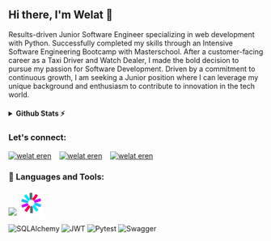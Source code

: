 ## Hi there, I'm Welat 👋

Results-driven Junior Software Engineer specializing in web development with Python. Successfully completed my skills through an Intensive Software Engineering Bootcamp with Masterschool. After a customer-facing career as a Taxi Driver and Watch Dealer, I made the bold decision to pursue my passion for Software Development. Driven by a commitment to continuous growth, I am seeking a Junior position where I can leverage my unique background and enthusiasm to contribute to innovation in the tech world.

<h4>
<details>
  <summary>Github Stats ⚡</summary>

  [![Top Langs](https://github-readme-stats.vercel.app/api/top-langs/?username=Welat-E&layout=compact&theme=blueberry&count_private=true&hide_border=true)](https://github.com/anuraghazra/github-readme-stats)
</details>
</h4>

<h3>Let's connect:</h3>
<p>
<a href="https://www.linkedin.com/in/welateren/" target="blank" ><img align="center" src="https://skillicons.dev/icons?i=linkedin" alt="welat eren" height="40" width="40" /></a>
  &nbsp;&nbsp;
<a href="mailto:welaterenug@gmail.com" target="blank"><img align="center" src="https://skillicons.dev/icons?i=gmail" alt="welat eren" height="40" width="40" /></a>
  &nbsp;&nbsp;
<a href="https://www.instagram.com/welat__e/" target="blank"><img align="center" src="https://skillicons.dev/icons?i=instagram" alt="welat eren" height="40" width="40" /></a>
</p>


<h3 align="left"> 🔧 Languages and Tools:</h3>
<p>
<img src="https://skillicons.dev/icons?i=py,html,css,git,flask,postgres,postman"/>

<img src="https://raw.githubusercontent.com/Welat-E/Welat-E/main/icons8-json-web-token-48.svg" width="50" height="50" />

![SQLAlchemy](https://img.shields.io/badge/SQLAlchemy-CC0000?style=for-the-badge&logo=python&logoColor=white)
![JWT](https://img.shields.io/badge/JWT-000000?style=for-the-badge&logo=json-web-tokens&logoColor=white)
![Pytest](https://img.shields.io/badge/Pytest-0A9EDC?style=for-the-badge&logo=pytest&logoColor=white)
![Swagger](https://img.shields.io/badge/Swagger-85EA2D?style=for-the-badge&logo=swagger&logoColor=white)
</p>



